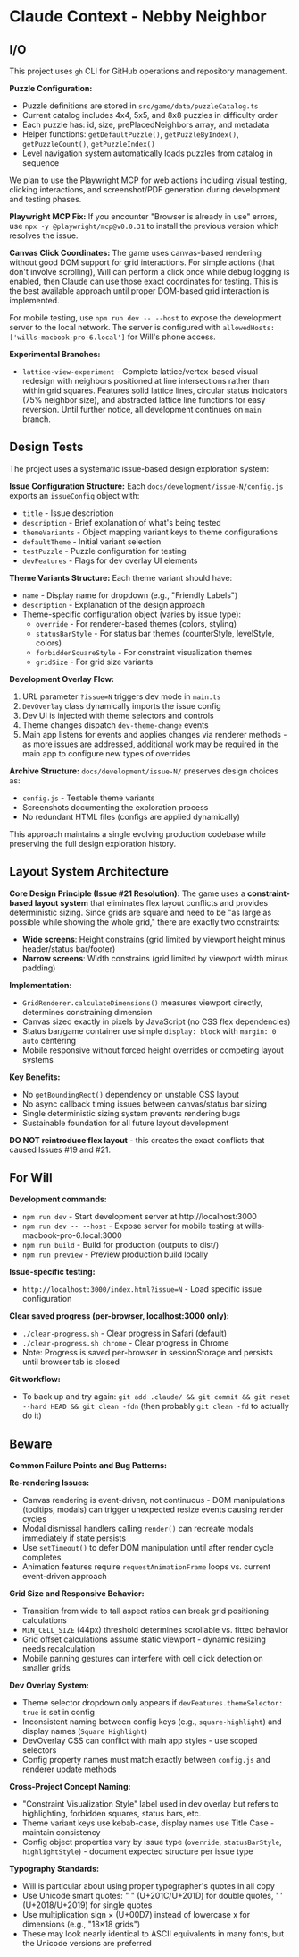 # Claude Context - Nebby Neighbor

## I/O

This project uses `gh` CLI for GitHub operations and repository management.

**Puzzle Configuration:**
- Puzzle definitions are stored in `src/game/data/puzzleCatalog.ts`
- Current catalog includes 4x4, 5x5, and 8x8 puzzles in difficulty order
- Each puzzle has: id, size, prePlacedNeighbors array, and metadata
- Helper functions: `getDefaultPuzzle()`, `getPuzzleByIndex()`, `getPuzzleCount()`, `getPuzzleIndex()`
- Level navigation system automatically loads puzzles from catalog in sequence

We plan to use the Playwright MCP for web actions including visual testing, clicking interactions, and screenshot/PDF generation during development and testing phases.

**Playwright MCP Fix:** If you encounter "Browser is already in use" errors, use `npx -y @playwright/mcp@v0.0.31` to install the previous version which resolves the issue.

**Canvas Click Coordinates:** The game uses canvas-based rendering without good DOM support for grid interactions. For simple actions (that don't involve scrolling), Will can perform a click once while debug logging is enabled, then Claude can use those exact coordinates for testing. This is the best available approach until proper DOM-based grid interaction is implemented.

For mobile testing, use `npm run dev -- --host` to expose the development server to the local network. The server is configured with `allowedHosts: ['wills-macbook-pro-6.local']` for Will's phone access.

**Experimental Branches:**
- `lattice-view-experiment` - Complete lattice/vertex-based visual redesign with neighbors positioned at line intersections rather than within grid squares. Features solid lattice lines, circular status indicators (75% neighbor size), and abstracted lattice line functions for easy reversion. Until further notice, all development continues on `main` branch.

## Design Tests

The project uses a systematic issue-based design exploration system:

**Issue Configuration Structure:**
Each `docs/development/issue-N/config.js` exports an `issueConfig` object with:
- `title` - Issue description
- `description` - Brief explanation of what's being tested
- `themeVariants` - Object mapping variant keys to theme configurations
- `defaultTheme` - Initial variant selection
- `testPuzzle` - Puzzle configuration for testing
- `devFeatures` - Flags for dev overlay UI elements

**Theme Variants Structure:**
Each theme variant should have:
- `name` - Display name for dropdown (e.g., "Friendly Labels")
- `description` - Explanation of the design approach
- Theme-specific configuration object (varies by issue type):
  - `override` - For renderer-based themes (colors, styling)
  - `statusBarStyle` - For status bar themes (counterStyle, levelStyle, colors)
  - `forbiddenSquareStyle` - For constraint visualization themes
  - `gridSize` - For grid size variants

**Development Overlay Flow:**
1. URL parameter `?issue=N` triggers dev mode in `main.ts`
2. `DevOverlay` class dynamically imports the issue config
3. Dev UI is injected with theme selectors and controls
4. Theme changes dispatch `dev-theme-change` events
5. Main app listens for events and applies changes via renderer methods - as more issues are addressed, additional work may be required in the main app to configure new types of overrides

**Archive Structure:**
`docs/development/issue-N/` preserves design choices as:
- `config.js` - Testable theme variants
- Screenshots documenting the exploration process
- No redundant HTML files (configs are applied dynamically)

This approach maintains a single evolving production codebase while preserving the full design exploration history.

## Layout System Architecture

**Core Design Principle (Issue #21 Resolution):**
The game uses a **constraint-based layout system** that eliminates flex layout conflicts and provides deterministic sizing. Since grids are square and need to be "as large as possible while showing the whole grid," there are exactly two constraints:

- **Wide screens**: Height constrains (grid limited by viewport height minus header/status bar/footer)  
- **Narrow screens**: Width constrains (grid limited by viewport width minus padding)

**Implementation:**
- `GridRenderer.calculateDimensions()` measures viewport directly, determines constraining dimension
- Canvas sized exactly in pixels by JavaScript (no CSS flex dependencies)
- Status bar/game container use simple `display: block` with `margin: 0 auto` centering
- Mobile responsive without forced height overrides or competing layout systems

**Key Benefits:**
- No `getBoundingRect()` dependency on unstable CSS layout
- No async callback timing issues between canvas/status bar sizing  
- Single deterministic sizing system prevents rendering bugs
- Sustainable foundation for all future layout development

**DO NOT reintroduce flex layout** - this creates the exact conflicts that caused Issues #19 and #21.

## For Will

**Development commands:**
- `npm run dev` - Start development server at http://localhost:3000
- `npm run dev -- --host` - Expose server for mobile testing at wills-macbook-pro-6.local:3000
- `npm run build` - Build for production (outputs to dist/)
- `npm run preview` - Preview production build locally

**Issue-specific testing:**
- `http://localhost:3000/index.html?issue=N` - Load specific issue configuration

**Clear saved progress (per-browser, localhost:3000 only):**
- `./clear-progress.sh` - Clear progress in Safari (default)
- `./clear-progress.sh chrome` - Clear progress in Chrome
- Note: Progress is saved per-browser in sessionStorage and persists until browser tab is closed

**Git workflow:**
- To back up and try again: `git add .claude/ && git commit && git reset --hard HEAD && git clean -fdn` (then probably `git clean -fd` to actually do it)

## Beware

**Common Failure Points and Bug Patterns:**

**Re-rendering Issues:**
- Canvas rendering is event-driven, not continuous - DOM manipulations (tooltips, modals) can trigger unexpected resize events causing render cycles
- Modal dismissal handlers calling `render()` can recreate modals immediately if state persists
- Use `setTimeout()` to defer DOM manipulation until after render cycle completes
- Animation features require `requestAnimationFrame` loops vs. current event-driven approach

**Grid Size and Responsive Behavior:**
- Transition from wide to tall aspect ratios can break grid positioning calculations  
- `MIN_CELL_SIZE` (44px) threshold determines scrollable vs. fitted behavior
- Grid offset calculations assume static viewport - dynamic resizing needs recalculation
- Mobile panning gestures can interfere with cell click detection on smaller grids

**Dev Overlay System:**
- Theme selector dropdown only appears if `devFeatures.themeSelector: true` is set in config
- Inconsistent naming between config keys (e.g., `square-highlight`) and display names (`Square Highlight`)
- DevOverlay CSS can conflict with main app styles - use scoped selectors
- Config property names must match exactly between `config.js` and renderer update methods

**Cross-Project Concept Naming:**
- "Constraint Visualization Style" label used in dev overlay but refers to highlighting, forbidden squares, status bars, etc.
- Theme variant keys use kebab-case, display names use Title Case - maintain consistency
- Config object properties vary by issue type (`override`, `statusBarStyle`, `highlightStyle`) - document expected structure per issue type

**Typography Standards:**
- Will is particular about using proper typographer's quotes in all copy
- Use Unicode smart quotes: " " (U+201C/U+201D) for double quotes, ' ' (U+2018/U+2019) for single quotes
- Use multiplication sign × (U+00D7) instead of lowercase x for dimensions (e.g., "18×18 grids")
- These may look nearly identical to ASCII equivalents in many fonts, but the Unicode versions are preferred